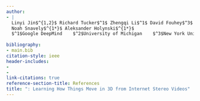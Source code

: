 ```yaml
---
author:
- |
  Linyi Jin$^{1,2}$ Richard Tucker$^1$ Zhengqi Li$^1$ David Fouhey$^3$  
  Noah Snavely$^{1*}$ Aleksander Holynski$^{1*}$  
  $^1$Google DeepMind    $^2$University of Michigan    $^3$New York University    $^*$equal contribution  
    
bibliography:
- main.bib
citation-style: ieee
header-includes:
- 
- 
link-citations: true
reference-section-title: References
title: ": Learning How Things Move in 3D from Internet Stereo Videos"
---
```







